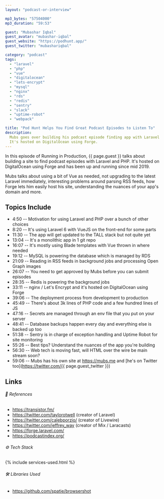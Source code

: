 ```yaml
---
layout: "podcast-or-interview"

mp3_bytes: "57504000"
mp3_duration: "59:53"

guest: "Mubashar Iqbal"
guest_avatar: "mubashar-iqbal"
guest_website: "https://podhunt.app/"
guest_twitter: "mubashariqbal"

category: "podcast"
tags:
  - "laravel"
  - "php"
  - "vue"
  - "digitalocean"
  - "lets-encrypt"
  - "mysql"
  - "nginx"
  - "rds"
  - "redis"
  - "sentry"
  - "slack"
  - "uptime-robot"
  - "webpack"

title: "Pod Hunt Helps You Find Great Podcast Episodes to Listen To"
description:
  Mubs goes over building his podcast episode finding app with Laravel and PHP.
  It's hosted on DigitalOcean using Forge.
---
```


In this episode of Running in Production, {{ page.guest }} talks about building
a site to find podcast episodes with Laravel and PHP. It's hosted on
DigitalOcean using Forge and has been up and running since mid 2019.

Mubs talks about using a bit of Vue as needed, not upgrading to the latest
Laravel immediately, interesting problems around parsing RSS feeds, how Forge
lets him easily host his site, understanding the nuances of your app's domain
and more.

## Topics Include

- 4:50 -- Motivation for using Laravel and PHP over a bunch of other choices
- 8:20 -- It's using Laravel 6 with VueJS on the front-end for some parts
- 11:30 -- The app will get updated to the TALL stack but not quite yet
- 13:04 -- It's a monolithic app in 1 git repo
- 16:07 -- It's mostly using Blade templates with Vue thrown in where needed
- 19:12 -- MySQL is powering the database which is managed by RDS
- 21:09 -- Reading in RSS feeds in background jobs and processing Open Graph images
- 26:07 -- You need to get approved by Mubs before you can submit episodes
- 28:35 -- Redis is powering the background jobs
- 33:11 -- nginx / Let's Encrypt and it's hosted on DigitalOcean using Forge
- 39:06 -- The deployment process from development to production
- 45:49 -- There's about 3k lines of PHP code and a few hundred lines of JS
- 47:16 -- Secrets are managed through an env file that you put on your server
- 48:41 -- Database backups happen every day and everything else is backed up too
- 51:38 -- Sentry is in charge of exception handling and Uptime Robot for site monitoring
- 55:26 -- Best tips? Understand the nuances of the app you're building
- 56:30 -- Web tech is moving fast, will HTML over the wire be main stream soon?
- 59:06 -- Mubs has his own site at <https://mubs.me> and [he's on Twitter too](https://twitter.com/{{ page.guest_twitter }})

## Links

###### 📄 References

- <https://transistor.fm/>
- <https://twitter.com/taylorotwell> (creator of Laravel)
- <https://twitter.com/calebporzio/> (creator of Livewire)
- <https://twitter.com/jeffrey_way> (creator of Mix / Laracasts)
- <https://forge.laravel.com/>
- <https://podcastindex.org/>

###### ⚙️ Tech Stack

{% include services-used.html %}

###### 🛠 Libraries Used

- <https://github.com/spatie/browsershot>
